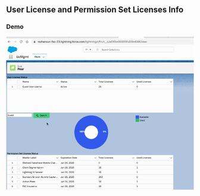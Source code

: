 ## User License and Permission Set Licenses Info

### Demo
![License Info with chart](img/lwc-licmgmt-1.gif)


